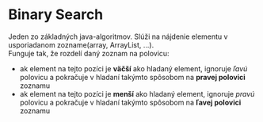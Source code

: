 # Binary Search
Jeden zo základných java-algoritmov. Slúži na nájdenie elementu v usporiadanom zozname(array, ArrayList, ...). <br>
Funguje tak, že rozdelí daný zoznam na polovicu:
- ak element na tejto pozíci je **väčší** ako hladaný element, ignoruje *ľavú* polovicu a pokračuje v hladaní takýmto spôsobom na **pravej polovici** zoznamu
- ak element na tejto pozíci je **menší** ako hladaný element, ignoruje *pravú* polovicu a pokračuje v hladaní takýmto spôsobom na **ľavej polovici** zoznamu
